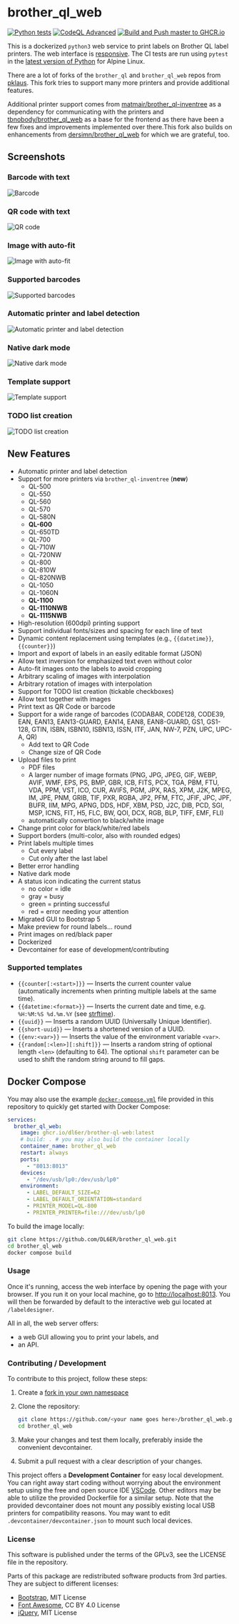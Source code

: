# brother_ql_web

[![Python tests](https://github.com/DL6ER/brother_ql_web/actions/workflows/ci.yml/badge.svg)](https://github.com/DL6ER/brother_ql_web/actions/workflows/ci.yml) [![CodeQL Advanced](https://github.com/DL6ER/brother_ql_web/actions/workflows/codeql.yml/badge.svg)](https://github.com/DL6ER/brother_ql_web/actions/workflows/codeql.yml) [![Build and Push master to GHCR.io](https://github.com/DL6ER/brother_ql_web/actions/workflows/devcontainer-ghcr.yml/badge.svg)](https://github.com/DL6ER/brother_ql_web/actions/workflows/devcontainer-ghcr.yml)

This is a dockerized `python3` web service to print labels on Brother QL label printers.
The web interface is [responsive](https://en.wikipedia.org/wiki/Responsive_web_design). The CI tests are run using `pytest` in the [latest version of Python](https://hub.docker.com/layers/library/python/3-alpine) for Alpine Linux.

There are a lot of forks of the `brother_ql` and `brother_ql_web` repos from [pklaus](https://github.com/pklaus/brother_ql).
This fork tries to support many more printers and provide additional features.

Additional printer support comes from [matmair/brother_ql-inventree](https://github.com/matmair/brother_ql-inventree) as a dependency for communicating with the printers and [tbnobody/brother_ql_web](https://github.com/tbnobody/brother_ql_web) as a base for the frontend as there have been a few fixes and improvements implemented over there.This fork also builds on enhancements from [dersimn/brother_ql_web](https://github.com/dersimn/brother_ql_web) for which we are grateful, too.

## Screenshots

### Barcode with text

![Barcode](./screenshots/image1.png)

### QR code with text

![QR code](./screenshots/image2.png)

### Image with auto-fit

![Image with auto-fit](./screenshots/image3.png)

### Supported barcodes

![Supported barcodes](./screenshots/image4.png)

### Automatic printer and label detection

![Automatic printer and label detection](./screenshots/image5.png)

### Native dark mode

![Native dark mode](./screenshots/image6.png)

### Template support

![Template support](./screenshots/image7.png)

### TODO list creation

![TODO list creation](./screenshots/image8.png)

## New Features

- Automatic printer and label detection
- Support for more printers via `brother_ql-inventree` (**new**)
  - QL-500
  - QL-550
  - QL-560
  - QL-570
  - QL-580N
  - **QL-600**
  - QL-650TD
  - QL-700
  - QL-710W
  - QL-720NW
  - QL-800
  - QL-810W
  - QL-820NWB
  - QL-1050
  - QL-1060N
  - **QL-1100**
  - **QL-1110NWB**
  - **QL-1115NWB**
- High-resolution (600dpi) printing support
- Support individual fonts/sizes and spacing for each line of text
- Dynamic content replacement using templates (e.g., `{{datetime}}`, `{{counter}}`)
- Import and export of labels in an easily editable format (JSON)
- Allow text inversion for emphasized text even without color
- Auto-fit images onto the labels to avoid cropping
- Arbitrary scaling of images with interpolation
- Arbitrary rotation of images with interpolation
- Support for TODO list creation (tickable checkboxes)
- Allow text together with images
- Print text as QR Code or barcode
- Support for a wide range of barcodes (CODABAR, CODE128, CODE39, EAN, EAN13, EAN13-GUARD, EAN14, EAN8, EAN8-GUARD, GS1, GS1-128, GTIN, ISBN, ISBN10, ISBN13, ISSN, ITF, JAN, NW-7, PZN, UPC, UPC-A, QR)
  - Add text to QR Code
  - Change size of QR Code
- Upload files to print
  - PDF files
  - A larger number of image formats (PNG, JPG, JPEG, GIF, WEBP, AVIF, WMF, EPS, PS, BMP, GBR, ICB, FITS, PCX, TGA, PBM, FTU, VDA, PPM, VST, ICO, CUR, AVIFS, PGM, JPX, RAS, XPM, J2K, MPEG, IM, JPE, PNM, GRIB, TIF, PXR, RGBA, JP2, PFM, FTC, JFIF, JPC, JPF, BUFR, IIM, MPG, APNG, DDS, HDF, XBM, PSD, J2C, DIB, PCD, SGI, MSP, ICNS, FIT, H5, FLC, BW, QOI, DCX, RGB, BLP, TIFF, EMF, FLI)
  - automatically convertion to black/white image
- Change print color for black/white/red labels
- Support borders (multi-color, also with rounded edges)
- Print labels multiple times
  - Cut every label
  - Cut only after the last label
- Better error handling
- Native dark mode
- A status icon indicating the current status
  - no color = idle
  - gray = busy
  - green = printing successful
  - red = error needing your attention
- Migrated GUI to Bootstrap 5
- Make preview for round labels... round
- Print images on red/black paper
- Dockerized
- Devcontainer for ease of development/contributing

### Supported templates

- `{{counter[:<start>]}}` — Inserts the current counter value (automatically increments when printing multiple labels at the same time).
- `{{datetime:<format>}}` — Inserts the current date and time, e.g. `%H:%M:%S %d.%m.%Y` (see [strftime](https://strftime.org/)).
- `{{uuid}}` — Inserts a random UUID (Universally Unique Identifier).
- `{{short-uuid}}` — Inserts a shortened version of a UUID.
- `{{env:<var>}}` — Inserts the value of the environment variable `<var>`.
- `{{random[:<len>][:shift]}}` — Inserts a random string of optional length `<len>` (defaulting to 64). The optional `shift` parameter can be used to shift the random string around to fill gaps.

## Docker Compose

You may also use the example [`docker-compose.yml`](./docker-compose.yml) file provided in this repository to quickly get started with Docker Compose:

``` yaml
services:
  brother_ql_web:
    image: ghcr.io/dl6er/brother-ql-web:latest
    # build: . # you may also build the container locally
    container_name: brother_ql_web
    restart: always
    ports:
      - "8013:8013"
    devices:
      - "/dev/usb/lp0:/dev/usb/lp0"
    environment:
      - LABEL_DEFAULT_SIZE=62
      - LABEL_DEFAULT_ORIENTATION=standard
      - PRINTER_MODEL=QL-800
      - PRINTER_PRINTER=file:///dev/usb/lp0
```

To build the image locally:

```bash
git clone https://github.com/DL6ER/brother_ql_web.git
cd brother_ql_web
docker compose build
```

### Usage

Once it's running, access the web interface by opening the page with your browser.
If you run it on your local machine, go to <http://localhost:8013>.
You will then be forwarded by default to the interactive web gui located at `/labeldesigner`.

All in all, the web server offers:

-   a web GUI allowing you to print your labels, and
-   an API.

### Contributing / Development

To contribute to this project, follow these steps:

1. Create a [fork in your own namespace](https://github.com/DL6ER/brother_ql_web/fork)

2. Clone the repository:
   ```bash
   git clone https://github.com/<your name goes here>/brother_ql_web.git
   cd brother_ql_web
   ```

2. Make your changes and test them locally, preferably inside the convenient devcontainer.

3. Submit a pull request with a clear description of your changes.

This project offers a **Development Container** for easy local development. You can right away start coding without worrying about the environment setup using the free and open source IDE [VSCode](https://code.visualstudio.com/). Other editors may be able to utilize the provided Dockerfile for a similar setup. Note that the provided devcontainer does not mount any possibly existing local USB printers for compatibility reasons. You may want to edit `.devcontainer/devcontainer.json` to mount such local devices.

### License

This software is published under the terms of the GPLv3, see the LICENSE file in the repository.

Parts of this package are redistributed software products from 3rd parties. They are subject to different licenses:

-   [Bootstrap](https://github.com/twbs/bootstrap), MIT License
-   [Font Awesome](https://github.com/FortAwesome/Font-Awesome), CC BY 4.0 License
-   [jQuery](https://github.com/jquery/jquery), MIT License
